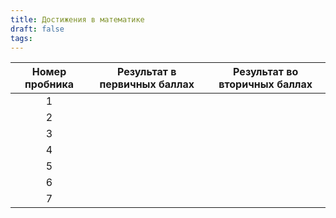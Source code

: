 ```yaml
---
title: Достижения в математике
draft: false
tags:
---
```


| Номер пробника     | Результат в первичных баллах | Результат во вторичных баллах |
| ------------------ | ---------------------------- | ----------------------------- |
| <center>1</center> |                              |                               |
| <center>2</center> |                              |                               |
| <center>3</center> |                              |                               |
| <center>4</center> |                              |                               |
| <center>5</center> |                              |                               |
| <center>6</center> |                              |                               |
| <center>7</center> |                              |                               |

